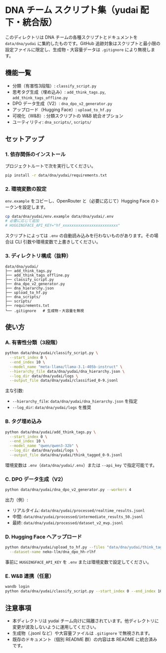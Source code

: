 # DNA チーム スクリプト集（yudai 配下・統合版）

このディレクトリは DNA チームの各種スクリプトとドキュメントを `data/dna/yudai` に集約したものです。GitHub 追跡対象はスクリプトと最小限の設定ファイルに限定し、生成物・大容量データは `.gitignore` により無視します。

## 機能一覧

- 分類（有害性3段階）: `classify_script.py`
- 思考タグ生成（<think>埋め込み）: `add_think_tags.py`, `add_think_tags_offline.py`
- DPO データ生成（V2）: `dna_dpo_v2_generator.py`
- アップロード（Hugging Face）: `upload_to_hf.py`
- 可視化（W&B）: 分類スクリプトの W&B 統合オプション
- ユーティリティ: `dna_scripts/`, `scripts/`

## セットアップ

### 1. 依存関係のインストール

プロジェクトルートで次を実行してください。

```bash
pip install -r data/dna/yudai/requirements.txt
```

### 2. 環境変数の設定

`env.example` をコピーし、OpenRouter と（必要に応じて）Hugging Face のトークンを設定します。

```bash
cp data/dna/yudai/env.example data/dna/yudai/.env
# 必要に応じて追加
# HUGGINGFACE_API_KEY="hf_xxxxxxxxxxxxxxxxxxxxxxxxx"
```

スクリプトによっては `.env` の自動読み込みを行わないものがあります。その場合は CLI 引数や環境変数で上書きしてください。

### 3. ディレクトリ構成（抜粋）

```
data/dna/yudai/
├── add_think_tags.py
├── add_think_tags_offline.py
├── classify_script.py
├── dna_dpo_v2_generator.py
├── dna_hierarchy.json
├── upload_to_hf.py
├── dna_scripts/
├── scripts/
├── requirements.txt
└── .gitignore   # 生成物・大容量を無視
```

## 使い方

### A. 有害性分類（3段階）

```bash
python data/dna/yudai/classify_script.py \
  --start_index 0 \
  --end_index 10 \
  --model_name "meta-llama/llama-3.1-405b-instruct" \
  --hierarchy_file data/dna/yudai/dna_hierarchy.json \
  --log_dir data/dna/yudai/logs \
  --output_file data/dna/yudai/classified_0-9.jsonl
```

主な引数:
- `--hierarchy_file`: `data/dna/yudai/dna_hierarchy.json` を指定
- `--log_dir`: `data/dna/yudai/logs` を推奨

### B. <think> タグ埋め込み

```bash
python data/dna/yudai/add_think_tags.py \
  --start_index 0 \
  --end_index 10 \
  --model_name "qwen/qwen3-32b" \
  --log_dir data/dna/yudai/logs \
  --output_file data/dna/yudai/think_tagged_0-9.jsonl
```

環境変数は `.env`（`data/dna/yudai/.env`）または `--api_key` で指定可能です。

### C. DPO データ生成（V2）

```bash
python data/dna/yudai/dna_dpo_v2_generator.py --workers 4
```

出力（例）:
- リアルタイム: `data/dna/yudai/processed/realtime_results.jsonl`
- 中間: `data/dna/yudai/processed/intermediate_results_50.jsonl`
- 最終: `data/dna/yudai/processed/dataset_v2_mvp.jsonl`

### D. Hugging Face へアップロード

```bash
python data/dna/yudai/upload_to_hf.py --files "data/dna/yudai/think_tagged_*.jsonl" \
  --dataset-name neko-llm/dna_dpo_hh-rlhf
```

事前に `HUGGINGFACE_API_KEY` を `.env` または環境変数で設定してください。

### E. W&B 連携（任意）

```bash
wandb login
python data/dna/yudai/classify_script.py --start_index 0 --end_index 100 --wandb_project dna-harm
```

## 注意事項

- 本ディレクトリは yudai チーム向けに隔離されています。他ディレクトリに変更が波及しないように運用してください。
- 生成物（.jsonl など）や大容量ファイルは `.gitignore` で無視されます。
- 既存のドキュメント（個別 README 群）の内容は本 README に統合済みです。
